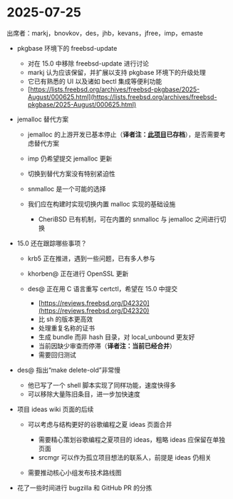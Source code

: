 # 2025-07-25

出席者：markj，bnovkov，des，jhb，kevans，jfree，imp，emaste

* pkgbase 环境下的 freebsd-update

  * 对在 15.0 中移除 freebsd-update 进行讨论
  * markj 认为应该保留，并扩展以支持 pkgbase 环境下的升级处理
  * 它已有熟悉的 UI 以及诸如 bectl 集成等便利功能
  * [https://lists.freebsd.org/archives/freebsd-pkgbase/2025-August/000625.html](https://lists.freebsd.org/archives/freebsd-pkgbase/2025-August/000625.html)

* jemalloc 替代方案

  * jemalloc 的上游开发已基本停止（**译者注：[此项目](https://github.com/jemalloc/jemalloc)已存档**），是否需要考虑替代方案
  * imp 仍希望提交 jemalloc 更新
  * 切换到替代方案没有特别紧迫性
  * snmalloc 是一个可能的选择
  * 我们应在构建时实现切换内置 malloc 实现的基础设施

    * CheriBSD 已有机制，可在内置的 snmalloc 与 jemalloc 之间进行切换

* 15.0 还在跟踪哪些事项？

  * krb5 正在推进，遇到一些问题，已有多人参与
  * khorben@ 正在进行 OpenSSL 更新
  * des@ 正在用 C 语言重写 certctl，希望在 15.0 中提交

    * [https://reviews.freebsd.org/D42320](https://reviews.freebsd.org/D42320)
    * 比 sh 的版本更高效
    * 处理重复名称的证书
    * 生成 bundle 而非 hash 目录，对 local\_unbound 更友好
    * 当前因缺少审查而停滞（**译者注：当前已经合并**）
    * 需要回归测试

* des@ 指出“make delete-old”非常慢

  * 他已写了一个 shell 脚本实现了同样功能，速度快得多
  * 可以移除大量陈旧条目，进一步加快速度

* 项目 ideas wiki 页面的后续

  * 可以考虑与结构更好的谷歌编程之夏 ideas 页面合并

    * 需要精心策划谷歌编程之夏项目的 ideas，粗略 ideas 应保留在单独页面
    * srcmgr 可以作为孤立项目想法的联系人，前提是 ideas 仍相关
  * 需要推动核心小组发布技术路线图

* 花了一些时间进行 bugzilla 和 GitHub PR 的分拣
